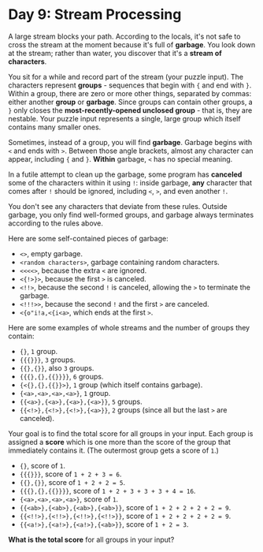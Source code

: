 Day 9: Stream Processing
========================

A large stream blocks your path. According to the locals, it's not safe to
cross the stream at the moment because it's full of **garbage**. You look down
at the stream; rather than water, you discover that it's a **stream of
characters**.

You sit for a while and record part of the stream (your puzzle input). The
characters represent **groups** - sequences that begin with `{` and end with
`}`. Within a group, there are zero or more other things, separated by commas:
either another **group** or **garbage**. Since groups can contain other groups,
a `}` only closes the **most-recently-opened unclosed group** - that is, they
are nestable. Your puzzle input represents a single, large group which itself
contains many smaller ones.

Sometimes, instead of a group, you will find **garbage**. Garbage begins with
`<` and ends with `>`. Between those angle brackets, almost any character can
appear, including `{` and `}`. **Within** garbage, `<` has no special meaning.

In a futile attempt to clean up the garbage, some program has **canceled** some
of the characters within it using `!`: inside garbage, **any** character that
comes after `!` should be ignored, including `<`, `>`, and even another `!`.

You don't see any characters that deviate from these rules. Outside garbage,
you only find well-formed groups, and garbage always terminates according to
the rules above.

Here are some self-contained pieces of garbage:

* `<>`, empty garbage.
* `<random characters>`, garbage containing random characters.
* `<<<<>`, because the extra `<` are ignored.
* `<{!>}>`, because the first `>` is canceled.
* `<!!>`, because the second `!` is canceled, allowing the `>` to terminate
  the garbage.
* `<!!!>>`, because the second `!` and the first `>` are canceled.
* `<{o"i!a,<{i<a>`, which ends at the first `>`.

Here are some examples of whole streams and the number of groups they contain:

* `{}`, `1` group.
* `{{{}}}`, `3` groups.
* `{{},{}}`, also `3` groups.
* `{{{},{},{{}}}}`, `6` groups.
* `{<{},{},{{}}>}`, `1` group (which itself contains garbage).
* `{<a>,<a>,<a>,<a>}`, `1` group.
* `{{<a>},{<a>},{<a>},{<a>}}`, `5` groups.
* `{{<!>},{<!>},{<!>},{<a>}}`, `2` groups (since all but the last `>` are
  canceled).

Your goal is to find the total score for all groups in your input. Each group
is assigned a **score** which is one more than the score of the group that
immediately contains it. (The outermost group gets a score of `1`.)

* `{}`, score of `1`.
* `{{{}}}`, score of `1 + 2 + 3 = 6`.
* `{{},{}}`, score of `1 + 2 + 2 = 5`.
* `{{{},{},{{}}}}`, score of `1 + 2 + 3 + 3 + 3 + 4 = 16`.
* `{<a>,<a>,<a>,<a>}`, score of `1`.
* `{{<ab>},{<ab>},{<ab>},{<ab>}}`, score of `1 + 2 + 2 + 2 + 2 = 9`.
* `{{<!!>},{<!!>},{<!!>},{<!!>}}`, score of `1 + 2 + 2 + 2 + 2 = 9`.
* `{{<a!>},{<a!>},{<a!>},{<ab>}}`, score of `1 + 2 = 3`.

**What is the total score** for all groups in your input?

